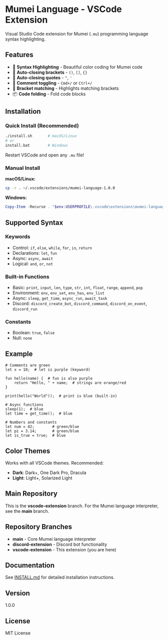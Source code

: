 # Mumei Language - VSCode Extension

Visual Studio Code extension for Mumei (`.mu`) programming language syntax highlighting.

## Features

- 🎨 **Syntax Highlighting** - Beautiful color coding for Mumei code
- 🔧 **Auto-closing brackets** - `()`, `[]`, `{}`
- 📝 **Auto-closing quotes** - `"`, `'`
- 💬 **Comment toggling** - `Cmd+/` or `Ctrl+/`
- 🎯 **Bracket matching** - Highlights matching brackets
- 📦 **Code folding** - Fold code blocks

## Installation

### Quick Install (Recommended)

```bash
./install.sh       # macOS/Linux
# or
install.bat        # Windows
```

Restart VSCode and open any `.mu` file!

### Manual Install

**macOS/Linux:**
```bash
cp -r . ~/.vscode/extensions/mumei-language-1.0.0
```

**Windows:**
```powershell
Copy-Item -Recurse . "$env:USERPROFILE\.vscode\extensions\mumei-language-1.0.0"
```

## Supported Syntax

### Keywords
- Control: `if`, `else`, `while`, `for`, `in`, `return`
- Declarations: `let`, `fun`
- Async: `async`, `await`
- Logical: `and`, `or`, `not`

### Built-in Functions
- Basic: `print`, `input`, `len`, `type`, `str`, `int`, `float`, `range`, `append`, `pop`
- Environment: `env`, `env_set`, `env_has`, `env_list`
- Async: `sleep`, `get_time`, `async_run`, `await_task`
- Discord: `discord_create_bot`, `discord_command`, `discord_on_event`, `discord_run`

### Constants
- Boolean: `true`, `false`
- Null: `none`

## Example

```mu
# Comments are green
let x = 10;  # let is purple (keyword)

fun hello(name) {  # fun is also purple
    return "Hello, " + name;  # strings are orange/red
}

print(hello("World"));  # print is blue (built-in)

# Async functions
sleep(1);  # blue
let time = get_time();  # blue

# Numbers and constants
let num = 42;        # green/blue
let pi = 3.14;       # green/blue
let is_true = true;  # blue
```

## Color Themes

Works with all VSCode themes. Recommended:
- **Dark**: Dark+, One Dark Pro, Dracula
- **Light**: Light+, Solarized Light

## Main Repository

This is the **vscode-extension** branch. For the Mumei language interpreter, see the **main** branch.

## Repository Branches

- **main** - Core Mumei language interpreter
- **discord-extension** - Discord bot functionality
- **vscode-extension** - This extension (you are here)

## Documentation

See [INSTALL.md](INSTALL.md) for detailed installation instructions.

## Version

1.0.0

## License

MIT License
